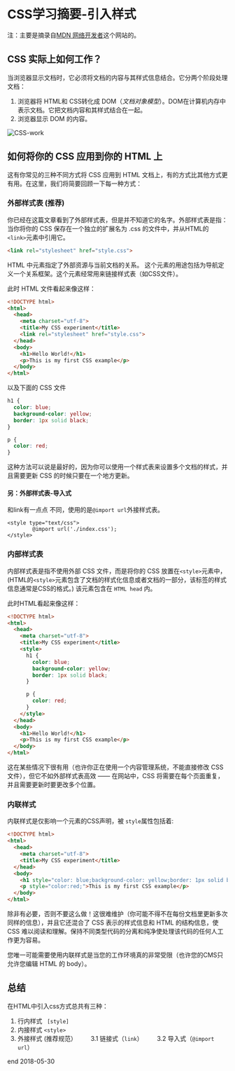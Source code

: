 CSS学习摘要-引入样式
===
注：主要是摘录自[MDN 网络开发者](https://developer.mozilla.org/zh-CN)这个网站的。

## CSS 实际上如何工作？

当浏览器显示文档时，它必须将文档的内容与其样式信息结合。它分两个阶段处理文档：

1.  浏览器将 HTML和 CSS转化成 DOM（_文档对象模型_）。DOM在计算机内存中表示文档。它把文档内容和其样式结合在一起。
2.  浏览器显示 DOM 的内容。

![CSS-work]($res/CSS-work.jpg)

## 如何将你的 CSS 应用到你的 HTML 上

这有你常见的三种不同方式将 CSS 应用到 HTML 文档上，有的方式比其他方式更有用。在这里，我们将简要回顾一下每一种方式：

### 外部样式表 (推荐)

你已经在这篇文章看到了外部样式表，但是并不知道它的名字。外部样式表是指：当你将你的 CSS 保存在一个独立的扩展名为 .css 的文件中，并从HTML的 `<link>`元素中引用它。
```html
<link rel="stylesheet" href="style.css">
```
HTML 中<link>元素指定了外部资源与当前文档的关系。 
这个元素的用途包括为导航定义一个关系框架。这个元素经常用来链接样式表（如CSS文件）。

此时 HTML 文件看起来像这样：

```html
<!DOCTYPE html>
<html>
  <head>
    <meta charset="utf-8">
    <title>My CSS experiment</title>
    <link rel="stylesheet" href="style.css">
  </head>
  <body>
    <h1>Hello World!</h1>
    <p>This is my first CSS example</p>
  </body>
</html>
```

以及下面的 CSS 文件

```css
h1 {
  color: blue;
  background-color: yellow;
  border: 1px solid black;
}

p {
  color: red;
}
```

这种方法可以说是最好的，因为你可以使用一个样式表来设置多个文档的样式，并且需要更新 CSS 的时候只要在一个地方更新。

#### 另：外部样式表-导入式
和link有一点点 不同，使用的是`@import url`外接样式表。
```
<style type="text/css">
        @import url('./index.css');
</style>
```
### 内部样式表

内部样式表是指不使用外部 CSS 文件，而是将你的 CSS 放置在`<style>`元素中，(HTML的`<style>`元素包含了文档的样式化信息或者文档的一部分，该标签的样式信息通常是CSS的格式。) 该元素包含在 `HTML head` 内。

此时HTML看起来像这样：

```html
<!DOCTYPE html>
<html>
  <head>
    <meta charset="utf-8">
    <title>My CSS experiment</title>
    <style>
      h1 {
        color: blue;
        background-color: yellow;
        border: 1px solid black;
      }

      p {
        color: red;
      }
    </style>
  </head>
  <body>
    <h1>Hello World!</h1>
    <p>This is my first CSS example</p>
  </body>
</html>
```

这在某些情况下很有用（也许你正在使用一个内容管理系统，不能直接修改 CSS 文件），但它不如外部样式表高效 —— 在网站中，CSS 将需要在每个页面重复，并且需要更新时要更改多个位置。

### 内联样式

内联样式是仅影响一个元素的CSS声明，被 `style`属性包括着:

```html
<!DOCTYPE html>
<html>
  <head>
    <meta charset="utf-8">
    <title>My CSS experiment</title>
  </head>
  <body>
    <h1 style="color: blue;background-color: yellow;border: 1px solid black;">Hello World!</h1>
    <p style="color:red;">This is my first CSS example</p>
  </body>
</html>
```

除非有必要，否则不要这么做！这很难维护（你可能不得不在每份文档里更新多次同样的信息），并且它还混合了 CSS 表示的样式信息和 HTML 的结构信息，使 CSS 难以阅读和理解。保持不同类型代码的分离和纯净使处理该代码的任何人工作更为容易。

您唯一可能需要使用内联样式是当您的工作环境真的非常受限（也许您的CMS只允许您编辑 HTML 的 body）。

## 总结

在HTML中引入css方式总共有三种：

1.  行内样式 ` [style]`
2.  内接样式  `<style>`
3.  外接样式  (推荐规范）
　　3.1 链接式（`link`）
　　3.2 导入式（`@import url`）

end
2018-05-30